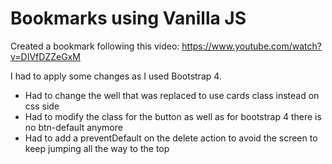 # Bookmarks using Vanilla JS #

Created a bookmark following this video: https://www.youtube.com/watch?v=DIVfDZZeGxM

I had to apply some changes as I used Bootstrap 4.
- Had to change the well that was replaced to use cards class instead on css side
- Had to modify the class for the button as well as for bootstrap 4 there is no btn-default anymore
- Had to add a preventDefault on the delete action to avoid the screen to keep jumping all the way to the top

